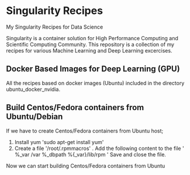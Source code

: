 # Singularity Recipes
My Singularity Recipes for Data Science 

Singularity is a container solution for High Performance Computing and Scientific Computing Community. This repository is a collection of my recipes for various Machine Learning and Deep Learning excercises.

## Docker Based Images for Deep Learning (GPU)
All the recipes based on docker images (Ubuntu) included in the directory ubuntu_docker_nvidia.

## Build Centos/Fedora containers from Ubuntu/Debian
If we have to create Centos/Fedora containers from Ubuntu host;
1) Install yum 'sudo apt-get install yum'
2) Create a file '/root/.rpmmacros' .
Add the following content to the file
'
%_var /var
%_dbpath %{_var}/lib/rpm
'
Save and close the file. 

Now we can start building Centos/Fedora containers from Ubuntu



